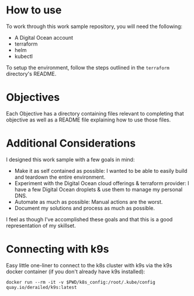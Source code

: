 # How to use
To work through this work sample repository, you will need the following:

- A Digital Ocean account
- terraform
- helm
- kubectl

To setup the environment, follow the steps outlined in the `terraform` directory's README.

# Objectives
Each Objective has a directory containing files relevant to completing that objective as well as a README file explaining how to use those files.

# Additional Considerations
I designed this work sample with a few goals in mind:

- Make it as self contained as possible: I wanted to be able to easily build and teardown the entire environment.
- Experiment with the Digital Ocean cloud offerings & terraform provider: I have a few Digital Ocean droplets & use them to manage my personal DNS.
- Automate as much as possible: Manual actions are the worst.
- Document my solutions and process as much as possible.

I feel as though I've accomplished these goals and that this is a good representation of my skillset.

# Connecting with k9s
Easy little one-liner to connect to the k8s cluster with k9s via the k9s docker container (if you don't already have k9s installed):

```
docker run --rm -it -v $PWD/k8s_config:/root/.kube/config quay.io/derailed/k9s:latest
```
